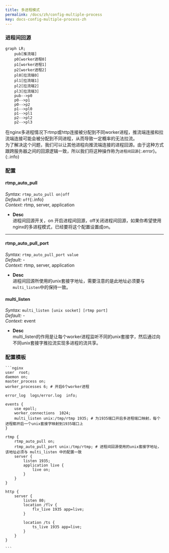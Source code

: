 ```yaml
---
title: 多进程模式
permalink: /docs/zh/config-multiple-process
key: docs-config-multiple-process-zh
---
```


### 进程间回源

```mermaid
graph LR;
    pub[推流端]
    p0[worker进程0]
    p1[worker进程1]
    p2[worker进程2]
    pl0[拉流端0]
    pl1[拉流端1]
    pl2[拉流端2]
    pl3[拉流端3]
    pub-->p0
    p0-->p1
    p0-->p2
    p1-->pl0
    p1-->pl1
    p2-->pl2
    p2-->pl3
```

在nginx多进程情况下rtmp或http连接被分配到不同worker进程，推流端连接和拉流端连接可能会被分配到不同进程，从而导致一定概率的无法拉流。  
为了解决这个问题，我们可以让其他进程向推流端连接的进程回源。由于这种方式跟跨服务器之间的回源逻辑一致，所以我们将这种操作称为`进程间回源`{:.error}。
{:.info}

### 配置

#### rtmp_auto_pull
*Syntax:* `rtmp_auto_pull on|off`  
*Default:* `off`{:.info}  
*Context:* rtmp, server, application

* **Desc**  
进程间回源开关，on 开启进程间回源，off关闭进程间回源，如果你希望使用nginx的多进程模式，已经要将这个配置设置成on。  

---

#### rtmp_auto_pull_port

*Syntax:* `rtmp_auto_pull_port value`  
*Default:* -  
*Context:* rtmp, server, application

* **Desc**  
进程间回源所使用的unix套接字地址，需要注意的是此地址必须要与`multi_listen`中的保持一致。  

#### multi_listen
*Syntax:* `multi_listen [unix socket] [rtmp port]`  
*Default:* -  
*Context:* event

* **Desc**  
multi_listen的作用是让每个worker进程监听不同的unix套接字，然后通过向不同unix套接字推拉流实现多进程的流共享。

### 配置模板

    ```nginx
    user  root;
    daemon on;
    master_process on;
    worker_processes 6; # 开启6个worker进程

    error_log  logs/error.log  info;

    events {
        use epoll;
        worker_connections  1024;
        multi_listen unix:/tmp/rtmp 1935; # 为1935端口开启多进程端口映射，每个进程都开启一个unix套接字映射到1935端口上
    }

    rtmp {
        rtmp_auto_pull on;
        rtmp_auto_pull_port unix:/tmp/rtmp; # 进程间回源使用的unix套接字地址，该地址必须与 multi_listen 中的配置一致
        server {
            listen 1935;
            application live {
                live on;
            }
        }
    }

    http {
        server {
            listen 80;
            location /flv {
                flv_live 1935 app=live;
            }

            location /ts {
                ts_live 1935 app=live;
            }
        }
    }

    ```
